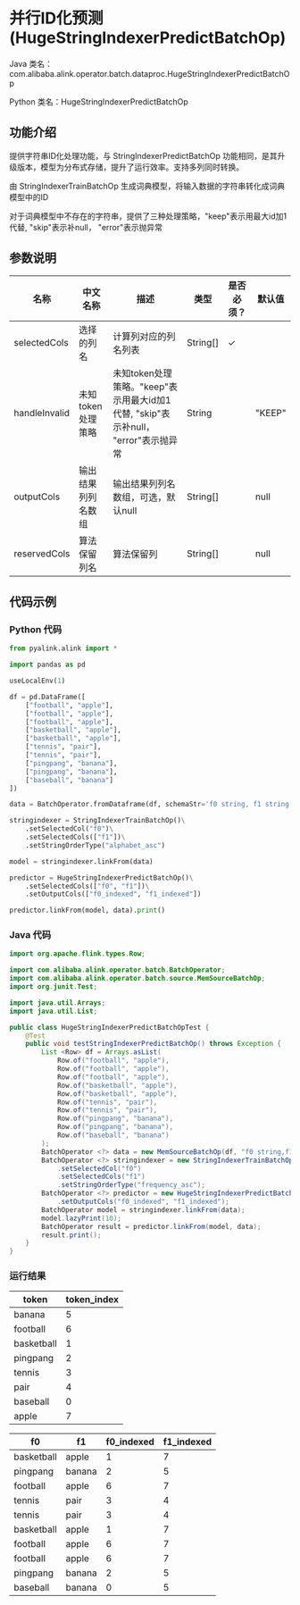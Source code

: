 # 并行ID化预测 (HugeStringIndexerPredictBatchOp)
Java 类名：com.alibaba.alink.operator.batch.dataproc.HugeStringIndexerPredictBatchOp

Python 类名：HugeStringIndexerPredictBatchOp


## 功能介绍
提供字符串ID化处理功能，与 StringIndexerPredictBatchOp 功能相同，是其升级版本，模型为分布式存储，提升了运行效率。支持多列同时转换。

由 StringIndexerTrainBatchOp 生成词典模型，将输入数据的字符串转化成词典模型中的ID

对于词典模型中不存在的字符串，提供了三种处理策略，"keep"表示用最大id加1代替, "skip"表示补null， "error"表示抛异常

## 参数说明

| 名称 | 中文名称 | 描述 | 类型 | 是否必须？ | 默认值 |
| --- | --- | --- | --- | --- | --- |
| selectedCols | 选择的列名 | 计算列对应的列名列表 | String[] | ✓ |  |
| handleInvalid | 未知token处理策略 | 未知token处理策略。"keep"表示用最大id加1代替, "skip"表示补null， "error"表示抛异常 | String |  | "KEEP" |
| outputCols | 输出结果列列名数组 | 输出结果列列名数组，可选，默认null | String[] |  | null |
| reservedCols | 算法保留列名 | 算法保留列 | String[] |  | null |


## 代码示例
### Python 代码
```python
from pyalink.alink import *

import pandas as pd

useLocalEnv(1)

df = pd.DataFrame([
    ["football", "apple"],
    ["football", "apple"],
    ["football", "apple"],
    ["basketball", "apple"],
    ["basketball", "apple"],
    ["tennis", "pair"],
    ["tennis", "pair"],
    ["pingpang", "banana"],
    ["pingpang", "banana"],
    ["baseball", "banana"]
])

data = BatchOperator.fromDataframe(df, schemaStr='f0 string, f1 string')

stringindexer = StringIndexerTrainBatchOp()\
    .setSelectedCol("f0")\
    .setSelectedCols(["f1"])\
    .setStringOrderType("alphabet_asc")

model = stringindexer.linkFrom(data)

predictor = HugeStringIndexerPredictBatchOp()\
    .setSelectedCols(["f0", "f1"])\
    .setOutputCols(["f0_indexed", "f1_indexed"])

predictor.linkFrom(model, data).print()
```
### Java 代码
```java
import org.apache.flink.types.Row;

import com.alibaba.alink.operator.batch.BatchOperator;
import com.alibaba.alink.operator.batch.source.MemSourceBatchOp;
import org.junit.Test;

import java.util.Arrays;
import java.util.List;

public class HugeStringIndexerPredictBatchOpTest {
	@Test
	public void testStringIndexerPredictBatchOp() throws Exception {
		List <Row> df = Arrays.asList(
			Row.of("football", "apple"),
			Row.of("football", "apple"),
			Row.of("football", "apple"),
			Row.of("basketball", "apple"),
			Row.of("basketball", "apple"),
			Row.of("tennis", "pair"),
			Row.of("tennis", "pair"),
			Row.of("pingpang", "banana"),
			Row.of("pingpang", "banana"),
			Row.of("baseball", "banana")
		);
		BatchOperator <?> data = new MemSourceBatchOp(df, "f0 string,f1 string");
		BatchOperator <?> stringindexer = new StringIndexerTrainBatchOp()
			.setSelectedCol("f0")
			.setSelectedCols("f1")
			.setStringOrderType("frequency_asc");
		BatchOperator <?> predictor = new HugeStringIndexerPredictBatchOp().setSelectedCols("f0", "f1")
			.setOutputCols("f0_indexed", "f1_indexed");
		BatchOperator model = stringindexer.linkFrom(data);
		model.lazyPrint(10);
		BatchOperator result = predictor.linkFrom(model, data);
		result.print();
	}
}
```

### 运行结果
token|token_index
-----|-----------
banana|5
football|6
basketball|1
pingpang|2
tennis|3
pair|4
baseball|0
apple|7

f0|f1|f0_indexed|f1_indexed
---|---|----------|----------
basketball|apple|1|7
pingpang|banana|2|5
football|apple|6|7
tennis|pair|3|4
tennis|pair|3|4
basketball|apple|1|7
football|apple|6|7
football|apple|6|7
pingpang|banana|2|5
baseball|banana|0|5
